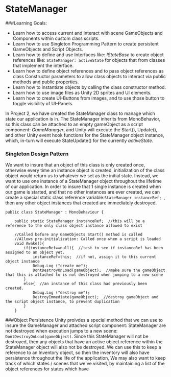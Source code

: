 # StateManager

###Learning Goals:
- Learn how to access current and interact with scene GameObjects and Components within custom class scripts.
- Learn how to use Singleton Programming Pattern to create persistent GameObjects and Script Objects.
- Learn how to define and use Interfaces like: *IStateBase* to create object references like: `StateManager: activeState` for objects that from classes that implement the interface.
- Learn how to define object references and to pass object references as class Constructor parameters to allow class objects to interact via public methods and public properties. 
- Learn how to instantiate objects by calling the class constructor method.
- Learn how to use image files as Unity 2D sprites and UI elements.
- Learn how to create UI-Buttons from images, and to use those button to toggle visibility of UI-Panels.


In Project 2, we have created the StateManager class to manage which state our application is in.  The StateManager inherits from MonoBehavior, so this class can be attached to an empty gameObject as a script component: *GameManager*, and Unity will execute the Start(), Update(), and other Unity event hook functions for the StateManager object instance, which, in-turn will execute StateUpdate() for the currently *activeState*.  

### Singleton Design Pattern
We want to insure that an object of this class is only created once, otherwise every time an instance object is created, initialization of the class object would return us to whatever we set as the initial state.  Instead, we want to use one instance of a StateManager object throughout the lifetime of our application. In order to insure that 1 single instance is created when our game is started, and that no other instances are ever created, we can create a special static class reference variable:``StateManager instanceRef; ``, then any other object instances that created are immediately destroyed.


```
public class StateManager : MonoBehaviour {

    public static StateManager instanceRef;  //this will be a reference to the only class object instance allowed to exist
    
	//Called before any GameObjects Start() method is called
	//Allows pre-initialization: Called once when a script is loaded
	void Awake(){
		if(instanceRef==null){  //test to see if instanceRef has been assigned to an object yet.
			instanceRef=this;  //if not, assign it to this current object instance
			Debug.Log ("create me");
			DontDestroyOnLoad(gameObject);  //make sure the gameObject that this is attached to is not destroyed when jumping to a new scene
		}
		else{  //an instance of this class had previously been created.
			Debug.Log ("destroy me");
			DestroyImmediate(gameObject);  //destroy gameObject and the script object instance, to prevent duplication
		}
	}
```

###Object Persistence 
Unity proivdes a special method that we can use to insure the GameManager and attached script component: StateManager are not destroyed when execution jumps to a new scene: ``DontDestroyOnLoad(gameObject)``.  Since this StateManager will not be destroyed, then any objects that have an active object reference within the StateManager object will also not be destroyed.  We can use this to keep a reference to an Inventory object, so then the inventory will also have persistence throughout the life of the application,  We may also want to keep track of which states / scenes that we've visited, by maintaining a list of the object references for states which have 

